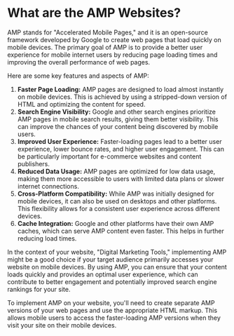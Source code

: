 # What are the AMP Websites?

AMP stands for "Accelerated Mobile Pages," and it is an open-source framework developed by Google to create web pages that load quickly on mobile devices. The primary goal of AMP is to provide a better user experience for mobile internet users by reducing page loading times and improving the overall performance of web pages.

Here are some key features and aspects of AMP:

1. **Faster Page Loading:** AMP pages are designed to load almost instantly on mobile devices. This is achieved by using a stripped-down version of HTML and optimizing the content for speed.
2. **Search Engine Visibility:** Google and other search engines prioritize AMP pages in mobile search results, giving them better visibility. This can improve the chances of your content being discovered by mobile users.
3. **Improved User Experience:** Faster-loading pages lead to a better user experience, lower bounce rates, and higher user engagement. This can be particularly important for e-commerce websites and content publishers.
4. **Reduced Data Usage:** AMP pages are optimized for low data usage, making them more accessible to users with limited data plans or slower internet connections.
5. **Cross-Platform Compatibility:** While AMP was initially designed for mobile devices, it can also be used on desktops and other platforms. This flexibility allows for a consistent user experience across different devices.
6. **Cache Integration:** Google and other platforms have their own AMP caches, which can serve AMP content even faster. This helps in further reducing load times.

In the context of your website, "Digital Marketing Tools," implementing AMP might be a good choice if your target audience primarily accesses your website on mobile devices. By using AMP, you can ensure that your content loads quickly and provides an optimal user experience, which can contribute to better engagement and potentially improved search engine rankings for your site.

To implement AMP on your website, you'll need to create separate AMP versions of your web pages and use the appropriate HTML markup. This allows mobile users to access the faster-loading AMP versions when they visit your site on their mobile devices.